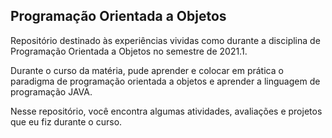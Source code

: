 ## Programação Orientada a Objetos

Repositório destinado às experiências vividas como durante a disciplina de Programação Orientada a Objetos no semestre de 2021.1.

Durante o curso da matéria, pude aprender e colocar em prática o paradigma de programação orientada a objetos e aprender a linguagem de programação JAVA.

Nesse repositório, você encontra algumas atividades, avaliações e projetos que eu fiz durante o curso.